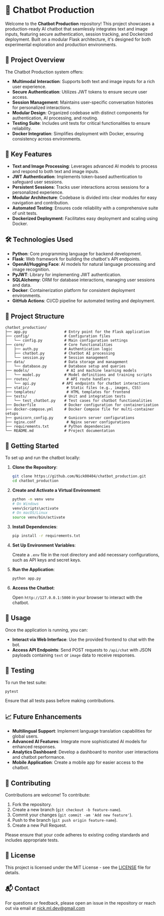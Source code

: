 # 🤖 Chatbot Production

Welcome to the **Chatbot Production** repository! This project showcases a production-ready AI chatbot that seamlessly integrates text and image inputs, featuring secure authentication, session tracking, and Dockerized deployment. Built on a modular Flask architecture, it's designed for both experimental exploration and production environments.

## 🚀 Project Overview

The Chatbot Production system offers:

- **Multimodal Interaction**: Supports both text and image inputs for a rich user experience.
- **Secure Authentication**: Utilizes JWT tokens to ensure secure user access.
- **Session Management**: Maintains user-specific conversation histories for personalized interactions.
- **Modular Design**: Organized codebase with distinct components for authentication, AI processing, and routing.
- **Testing Suite**: Includes unit tests for critical functionalities to ensure reliability.
- **Docker Integration**: Simplifies deployment with Docker, ensuring consistency across environments.

## 🧩 Key Features

- **Text and Image Processing**: Leverages advanced AI models to process and respond to both text and image inputs.
- **JWT Authentication**: Implements token-based authentication to safeguard user sessions.
- **Persistent Sessions**: Tracks user interactions across sessions for a personalized experience.
- **Modular Architecture**: Codebase is divided into clear modules for easy navigation and contribution.
- **Automated Testing**: Ensures code reliability with a comprehensive suite of unit tests.
- **Dockerized Deployment**: Facilitates easy deployment and scaling using Docker.

## 🛠 Technologies Used

- **Python**: Core programming language for backend development.
- **Flask**: Web framework for building the chatbot's API endpoints.
- **OpenAI/Hugging Face**: AI models for natural language processing and image recognition.
- **PyJWT**: Library for implementing JWT authentication.
- **SQLAlchemy**: ORM for database interactions, managing user sessions and data.
- **Docker**: Containerization platform for consistent deployment environments.
- **GitHub Actions**: CI/CD pipeline for automated testing and deployment.

## 📁 Project Structure

```
chatbot_production/
├── app.py                 # Entry point for the Flask application
├── config/                # Configuration files
│   └── config.py          # Main configuration settings
├── core/                  # Core functionalities
│   ├── auth.py            # Authentication logic
│   ├── chatbot.py         # Chatbot AI processing
│   └── session.py         # Session management
├── data/                  # Data storage and management
│   └── database.py        # Database setup and queries
├── models/                 # AI and machine learning models
│   └── model.py           # Model definitions and training scripts
├── routes/                 # API route handlers
│   └── api.py            # API endpoints for chatbot interactions
├── static/                 # Static files (e.g., images, CSS)
├── templates/              # HTML templates for frontend
├── tests/                 # Unit and integration tests
│   └── test_chatbot.py    # Test cases for chatbot functionalities
├── Dockerfile             # Docker configuration for containerization
├── docker-compose.yml     # Docker Compose file for multi-container setups
├── gunicorn_config.py     # Gunicorn server configurations
├── nginx.conf              # Nginx server configurations
├── requirements.txt       # Python dependencies
└── README.md              # Project documentation
```

## 🚦 Getting Started

To set up and run the chatbot locally:

1. **Clone the Repository**:

   ```bash
   git clone https://github.com/Nick00404/chatbot_production.git
   cd chatbot_production
   ```

2. **Create and Activate a Virtual Environment**:

   ```bash
   python -m venv venv
   # On Windows
   venv\Scripts\activate
   # On macOS/Linux
   source venv/bin/activate
   ```

3. **Install Dependencies**:

   ```bash
   pip install -r requirements.txt
   ```

4. **Set Up Environment Variables**:

   Create a `.env` file in the root directory and add necessary configurations, such as API keys and secret keys.

5. **Run the Application**:

   ```bash
   python app.py
   ```

6. **Access the Chatbot**:

   Open `http://127.0.0.1:5000` in your browser to interact with the chatbot.

## 🧪 Usage

Once the application is running, you can:

- **Interact via Web Interface**: Use the provided frontend to chat with the bot.
- **Access API Endpoints**: Send POST requests to `/api/chat` with JSON payloads containing `text` or `image` data to receive responses.

## 🧪 Testing

To run the test suite:

```bash
pytest
```

Ensure that all tests pass before making contributions.

## 📈 Future Enhancements

- **Multilingual Support**: Implement language translation capabilities for global users.
- **Advanced AI Features**: Integrate more sophisticated AI models for enhanced responses.
- **Analytics Dashboard**: Develop a dashboard to monitor user interactions and chatbot performance.
- **Mobile Application**: Create a mobile app for easier access to the chatbot.

## 🤝 Contributing

Contributions are welcome! To contribute:

1. Fork the repository.
2. Create a new branch (`git checkout -b feature-name`).
3. Commit your changes (`git commit -am 'Add new feature'`).
4. Push to the branch (`git push origin feature-name`).
5. Create a new Pull Request.

Please ensure that your code adheres to existing coding standards and includes appropriate tests.

## 📝 License

This project is licensed under the MIT License - see the [LICENSE](LICENSE) file for details.

## 📬 Contact

For questions or feedback, please open an issue in the repository or reach out via email at nick.ml.dev@gmail.com
